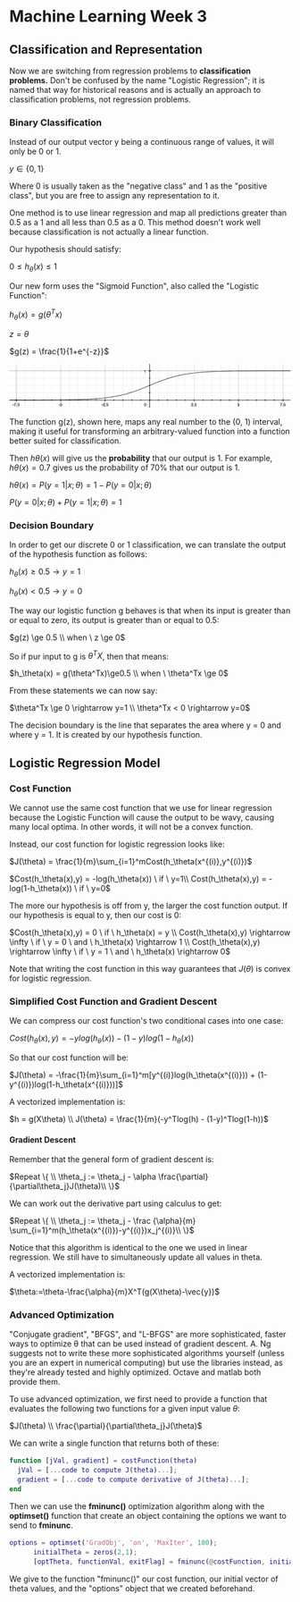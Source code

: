 # Machine Learning Week 3

## Classification and Representation

Now we are switching from regression problems to **classification problems.** Don't be confused by the name "Logistic Regression"; it is named that way for historical reasons and is actually an approach to classification problems, not regression problems.

### Binary Classification

Instead of our output vector y being a continuous range of values, it will only be 0 or 1.

$y\in\{0,1\}$

Where 0 is usually taken as the "negative class" and 1 as the "positive class", but you are free to assign any representation to it.

One method is to use linear regression and map all predictions greater than 0.5 as a 1 and all less than 0.5 as a 0. This method doesn't work well because classification is not actually a linear function.

Our hypothesis should satisfy:

$0\le h_\theta(x) \le 1$

Our new form uses the "Sigmoid Function", also called the "Logistic Function":

$h_\theta(x) = g(\theta^Tx)$

$z = \theta$

$g(z) = \frac{1}{1+e^{-z}}$

![logistic function](images/logistic_function.png)

The function g(z), shown here, maps any real number to the (0, 1) interval, making it useful for transforming an arbitrary-valued function into a function better suited for classification.

Then $h\theta(x)$ will give us the **probability** that our output is 1. For example, $h\theta(x) = 0.7$ gives us the probability of 70% that our output is 1.

$h\theta(x) = P(y=1|x;\theta) = 1-P(y=0|x;\theta)$

$P(y=0|x;\theta)+P(y=1|x;\theta) = 1$

### Decision Boundary

In order to get our discrete 0 or 1 classification, we can translate the output of the hypothesis function as follows:

$h_\theta(x) \ge 0.5 \rightarrow y=1$

$h_\theta(x) < 0.5 \rightarrow y=0$

The way our logistic function g behaves is that when its input is greater than or equal to zero, its output is greater than or equal to 0.5:

$g(z) \ge 0.5 \\ when \ z \ge 0$

So if pur input to g is $\theta^TX$, then that means:

$h_\theta(x) = g(\theta^Tx)\ge0.5 \\
when \ \theta^Tx \ge 0$

From these statements we can now say:

$\theta^Tx \ge 0 \rightarrow y=1 \\
\theta^Tx < 0 \rightarrow y=0$

The decision boundary is the line that separates the area where y = 0 and where y = 1. It is created by our hypothesis function.

## Logistic Regression Model

### Cost Function

We cannot use the same cost function that we use for linear regression because the Logistic Function will cause the output to be wavy, causing many local optima. In other words, it will not be a convex function.

Instead, our cost function for logistic regression looks like:

$J(\theta) = \frac{1}{m}\sum_{i=1}^mCost(h_\theta(x^{(i)},y^{(i)})$

$Cost(h_\theta(x),y) = -log(h_\theta(x)) \ if \ y=1\\
Cost(h_\theta(x),y) = -log(1-h_\theta(x)) \ if \ y=0$

The more our hypothesis is off from y, the larger the cost function output. If our hypothesis is equal to y, then our cost is 0:

$Cost(h_\theta(x),y) = 0 \ if \ h_\theta(x) = y \\
Cost(h_\theta(x),y) \rightarrow \infty \ if \ y = 0 \ and \ h_\theta(x) \rightarrow 1 \\
Cost(h_\theta(x),y) \rightarrow \infty \ if \ y = 1 \ and \ h_\theta(x) \rightarrow 0$

Note that writing the cost function in this way guarantees that $J(\theta)$ is convex for logistic regression.

### Simplified Cost Function and Gradient Descent

We can compress our cost function's two conditional cases into one case:

$Cost(h_\theta(x),y) = -ylog(h_\theta(x)) - (1-y)log(1-h_\theta(x))$

So that our cost function will be:

$J(\theta) = -\frac{1}{m}\sum_{i=1}^m[y^{(i)}log(h_\theta(x^{(i)})) + (1-y^{(i)})log(1-h_\theta(x^{(i)}))]$

A vectorized implementation is:

$h = g(X\theta) \\
J(\theta) = \frac{1}{m}(-y^Tlog(h) - (1-y)^Tlog(1-h))$

#### Gradient Descent

Remember that the general form of gradient descent is:

$Repeat \{ \\
\theta_j := \theta_j - \alpha \frac{\partial}{\partial\theta_j}J(\theta)\\
\}$

We can work out the derivative part using calculus to get:

$Repeat \{ \\
\theta_j := \theta_j - \frac {\alpha}{m} \sum_{i=1}^m(h_\theta(x^{(i)})-y^{(i)})x_j^{(i)}\\
\}$

Notice that this algorithm is identical to the one we used in linear regression. We still have to simultaneously update all values in theta.

A vectorized implementation is:

$\theta:=\theta-\frac{\alpha}{m}X^T(g(X\theta)-\vec{y})$

### Advanced Optimization

"Conjugate gradient", "BFGS", and "L-BFGS" are more sophisticated, faster ways to optimize θ that can be used instead of gradient descent. A. Ng suggests not to write these more sophisticated algorithms yourself (unless you are an expert in numerical computing) but use the libraries instead, as they're already tested and highly optimized. Octave and matlab both provide them.

To use advanced optimization, we first need to provide a function that evaluates the following two functions for a given input value $\theta$:

$J(\theta) \\
\frac{\partial}{\partial\theta_j}J(\theta)$

We can write a single function that returns both of these:

```matlab
function [jVal, gradient] = costFunction(theta)
  jVal = [...code to compute J(theta)...];
  gradient = [...code to compute derivative of J(theta)...];
end
```

Then we can use the **fminunc()** optimization algorithm along with the **optimset()** function that create an object containing the options we want to send to **fminunc**.

```matlab
options = optimset('GradObj', 'on', 'MaxIter', 100);
      initialTheta = zeros(2,1);
      [optTheta, functionVal, exitFlag] = fminunc(@costFunction, initialTheta, options);
```

We give to the function "fminunc()" our cost function, our initial vector of theta values, and the "options" object that we created beforehand.

